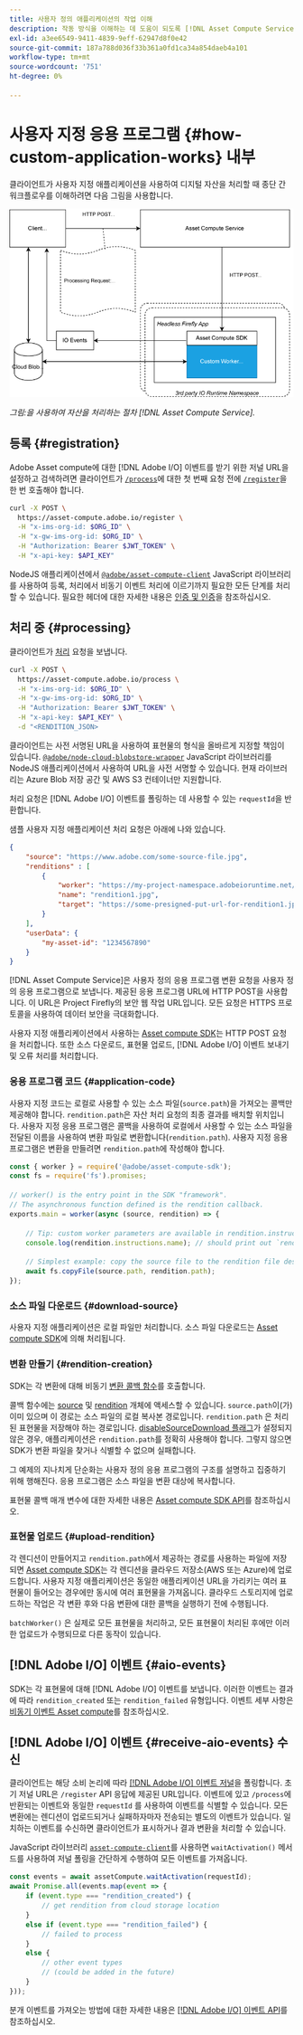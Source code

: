 ```yaml
---
title: 사용자 정의 애플리케이션의 작업 이해
description: 작동 방식을 이해하는 데 도움이 되도록 [!DNL Asset Compute Service] 사용자 지정 응용 프로그램의 내부 작업.
exl-id: a3ee6549-9411-4839-9eff-62947d8f0e42
source-git-commit: 187a788d036f33b361a0fd1ca34a854daeb4a101
workflow-type: tm+mt
source-wordcount: '751'
ht-degree: 0%

---
```


# 사용자 지정 응용 프로그램 {#how-custom-application-works} 내부

클라이언트가 사용자 지정 애플리케이션을 사용하여 디지털 자산을 처리할 때 종단 간 워크플로우를 이해하려면 다음 그림을 사용합니다.

![사용자 지정 애플리케이션 워크플로우](assets/customworker.png)

*그림:을 사용하여 자산을 처리하는 절차  [!DNL Asset Compute Service].*

## 등록 {#registration}

Adobe Asset compute에 대한 [!DNL Adobe I/O] 이벤트를 받기 위한 저널 URL을 설정하고 검색하려면 클라이언트가 [`/process`](api.md#process-request)에 대한 첫 번째 요청 전에 [`/register`](api.md#register)을 한 번 호출해야 합니다.

```sh
curl -X POST \
  https://asset-compute.adobe.io/register \
  -H "x-ims-org-id: $ORG_ID" \
  -H "x-gw-ims-org-id: $ORG_ID" \
  -H "Authorization: Bearer $JWT_TOKEN" \
  -H "x-api-key: $API_KEY"
```

NodeJS 애플리케이션에서 [`@adobe/asset-compute-client`](https://github.com/adobe/asset-compute-client#usage) JavaScript 라이브러리를 사용하여 등록, 처리에서 비동기 이벤트 처리에 이르기까지 필요한 모든 단계를 처리할 수 있습니다. 필요한 헤더에 대한 자세한 내용은 [인증 및 인증](api.md)을 참조하십시오.

## 처리 중 {#processing}

클라이언트가 [처리](api.md#process-request) 요청을 보냅니다.

```sh
curl -X POST \
  https://asset-compute.adobe.io/process \
  -H "x-ims-org-id: $ORG_ID" \
  -H "x-gw-ims-org-id: $ORG_ID" \
  -H "Authorization: Bearer $JWT_TOKEN" \
  -H "x-api-key: $API_KEY" \
  -d "<RENDITION_JSON>
```

클라이언트는 사전 서명된 URL을 사용하여 표현물의 형식을 올바르게 지정할 책임이 있습니다. [`@adobe/node-cloud-blobstore-wrapper`](https://github.com/adobe/node-cloud-blobstore-wrapper#presigned-urls) JavaScript 라이브러리를 NodeJS 애플리케이션에서 사용하여 URL을 사전 서명할 수 있습니다. 현재 라이브러리는 Azure Blob 저장 공간 및 AWS S3 컨테이너만 지원합니다.

처리 요청은 [!DNL Adobe I/O] 이벤트를 폴링하는 데 사용할 수 있는 `requestId`을 반환합니다.

샘플 사용자 지정 애플리케이션 처리 요청은 아래에 나와 있습니다.

```json
{
    "source": "https://www.adobe.com/some-source-file.jpg",
    "renditions" : [
        {
            "worker": "https://my-project-namespace.adobeioruntime.net/api/v1/web/my-namespace-version/my-worker",
            "name": "rendition1.jpg",
            "target": "https://some-presigned-put-url-for-rendition1.jpg",
        }
    ],
    "userData": {
        "my-asset-id": "1234567890"
    }
}
```

[!DNL Asset Compute Service]은 사용자 정의 응용 프로그램 변환 요청을 사용자 정의 응용 프로그램으로 보냅니다. 제공된 응용 프로그램 URL에 HTTP POST을 사용합니다. 이 URL은 Project Firefly의 보안 웹 작업 URL입니다. 모든 요청은 HTTPS 프로토콜을 사용하여 데이터 보안을 극대화합니다.

사용자 지정 애플리케이션에서 사용하는 [Asset compute SDK](https://github.com/adobe/asset-compute-sdk#adobe-asset-compute-worker-sdk)는 HTTP POST 요청을 처리합니다. 또한 소스 다운로드, 표현물 업로드, [!DNL Adobe I/O] 이벤트 보내기 및 오류 처리를 처리합니다.

<!-- TBD: Add the application diagram. -->

### 응용 프로그램 코드 {#application-code}

사용자 지정 코드는 로컬로 사용할 수 있는 소스 파일(`source.path`)을 가져오는 콜백만 제공해야 합니다. `rendition.path`은 자산 처리 요청의 최종 결과를 배치할 위치입니다. 사용자 지정 응용 프로그램은 콜백을 사용하여 로컬에서 사용할 수 있는 소스 파일을 전달된 이름을 사용하여 변환 파일로 변환합니다(`rendition.path`). 사용자 지정 응용 프로그램은 변환을 만들려면 `rendition.path`에 작성해야 합니다.

```javascript
const { worker } = require('@adobe/asset-compute-sdk');
const fs = require('fs').promises;

// worker() is the entry point in the SDK "framework".
// The asynchronous function defined is the rendition callback.
exports.main = worker(async (source, rendition) => {

    // Tip: custom worker parameters are available in rendition.instructions.
    console.log(rendition.instructions.name); // should print out `rendition.jpg`.

    // Simplest example: copy the source file to the rendition file destination so as to transfer the asset as is without processing.
    await fs.copyFile(source.path, rendition.path);
});
```

### 소스 파일 다운로드 {#download-source}

사용자 지정 애플리케이션은 로컬 파일만 처리합니다. 소스 파일 다운로드는 [Asset compute SDK](https://github.com/adobe/asset-compute-sdk#adobe-asset-compute-worker-sdk)에 의해 처리됩니다.

### 변환 만들기 {#rendition-creation}

SDK는 각 변환에 대해 비동기 [변환 콜백 함수](https://github.com/adobe/asset-compute-sdk#rendition-callback-for-worker-required)를 호출합니다.

콜백 함수에는 [source](https://github.com/adobe/asset-compute-sdk#source) 및 [rendition](https://github.com/adobe/asset-compute-sdk#rendition) 개체에 액세스할 수 있습니다. `source.path`이(가) 이미 있으며 이 경로는 소스 파일의 로컬 복사본 경로입니다. `rendition.path` 은 처리된 표현물을 저장해야 하는 경로입니다. [disableSourceDownload 플래그](https://github.com/adobe/asset-compute-sdk#worker-options-optional)가 설정되지 않은 경우, 애플리케이션은 `rendition.path`를 정확히 사용해야 합니다. 그렇지 않으면 SDK가 변환 파일을 찾거나 식별할 수 없으며 실패합니다.

그 예제의 지나치게 단순화는 사용자 정의 응용 프로그램의 구조를 설명하고 집중하기 위해 행해진다. 응용 프로그램은 소스 파일을 변환 대상에 복사합니다.

표현물 콜백 매개 변수에 대한 자세한 내용은 [Asset compute SDK API](https://github.com/adobe/asset-compute-sdk#api-details)를 참조하십시오.

### 표현물 업로드 {#upload-rendition}

각 렌디션이 만들어지고 `rendition.path`에서 제공하는 경로를 사용하는 파일에 저장되면 [Asset compute SDK](https://github.com/adobe/asset-compute-sdk#adobe-asset-compute-worker-sdk)는 각 렌디션을 클라우드 저장소(AWS 또는 Azure)에 업로드합니다. 사용자 지정 애플리케이션은 동일한 애플리케이션 URL을 가리키는 여러 표현물이 들어오는 경우에만 동시에 여러 표현물을 가져옵니다. 클라우드 스토리지에 업로드하는 작업은 각 변환 후와 다음 변환에 대한 콜백을 실행하기 전에 수행됩니다.

`batchWorker()` 은 실제로 모든 표현물을 처리하고, 모든 표현물이 처리된 후에만 이러한 업로드가 수행되므로 다른 동작이 있습니다.

## [!DNL Adobe I/O] 이벤트 {#aio-events}

SDK는 각 표현물에 대해 [!DNL Adobe I/O] 이벤트를 보냅니다. 이러한 이벤트는 결과에 따라 `rendition_created` 또는 `rendition_failed` 유형입니다. 이벤트 세부 사항은 [비동기 이벤트 Asset compute](api.md#asynchronous-events)를 참조하십시오.

## [!DNL Adobe I/O] 이벤트 {#receive-aio-events} 수신

클라이언트는 해당 소비 논리에 따라 [[!DNL Adobe I/O] 이벤트 저널](https://www.adobe.io/apis/experienceplatform/events/ioeventsapi.html#/Journaling)을 폴링합니다. 초기 저널 URL은 `/register` API 응답에 제공된 URL입니다. 이벤트에 있고 `/process`에 반환되는 이벤트와 동일한 `requestId` 를 사용하여 이벤트를 식별할 수 있습니다. 모든 변환에는 렌디션이 업로드되거나 실패하자마자 전송되는 별도의 이벤트가 있습니다. 일치하는 이벤트를 수신하면 클라이언트가 표시하거나 결과 변환을 처리할 수 있습니다.

JavaScript 라이브러리 [`asset-compute-client`](https://github.com/adobe/asset-compute-client#usage)를 사용하면 `waitActivation()` 메서드를 사용하여 저널 폴링을 간단하게 수행하여 모든 이벤트를 가져옵니다.

```javascript
const events = await assetCompute.waitActivation(requestId);
await Promise.all(events.map(event => {
    if (event.type === "rendition_created") {
        // get rendition from cloud storage location
    }
    else if (event.type === "rendition_failed") {
        // failed to process
    }
    else {
        // other event types
        // (could be added in the future)
    }
}));
```

분개 이벤트를 가져오는 방법에 대한 자세한 내용은 [[!DNL Adobe I/O] 이벤트 API](https://www.adobe.io/apis/experienceplatform/events/ioeventsapi.html#!adobedocs/adobeio-events/master/events-api-reference.yaml)를 참조하십시오.

<!-- TBD:
* Illustration of the controls/data flow.
* Basic overview, in text and not code, of how an application works.
-->

